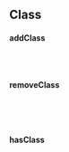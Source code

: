 ## Class

#### addClass

``` javascript




```

#### removeClass

``` javascript





```

#### hasClass

``` javascript





```